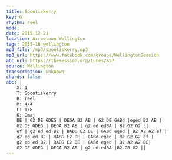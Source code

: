 ```yaml
---
title: Spootiskerry
key: G
rhythm: reel
mode: 
date: 2015-12-21
location: Arrowtown Wellington
tags: 2015-16 wellington
mp3_file: /mp3/spootiskerry.mp3
mp3_url: https://www.facebook.com/groups/WellingtonSession
abc_url: https://thesession.org/tunes/857
source: Wellington
transcription: unknown
chords: false
abc: |
    X: 1
    T: Spootiskerry
    R: reel
    M: 4/4
    L: 1/8
    K: Gmaj
    DE | G2 DE GDEG | DEGA B2 AB | G2 DE GABd |eged B2 AB |
    G2 DE GDEG | DEGA B2 AB | g2 ed edBA | B2 G2 G2 :|
    ef | g2 ed ed B2 | BABG E2 DE | GABd eged | B2 A2 A2 ef |
    g2 ed ed B2 | BABG E2 DE | GABd eged | B2 G2 G2 ef |
    g2 ed ed B2 | BABG E2 DE | GABd eged | B2 A2 A2 DE|
    G2 DE GDEG | DEGA B2 AB | g2 ed edBA |B2 GB G2 ||
---
```


